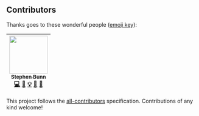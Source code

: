 ## Contributors

Thanks goes to these wonderful people ([emoji key](https://github.com/kentcdodds/all-contributors#emoji-key)):

<!-- ALL-CONTRIBUTORS-LIST:START - Do not remove or modify this section -->
<!-- prettier-ignore -->
| [<img src="https://avatars3.githubusercontent.com/u/4956855?v=4" width="100px;"/><br /><sub><b>Stephen Bunn</b></sub>](http://stephen.bunn.io/)<br />[💻](https://github.com/stephen-bunn/bethesda-structs/commits?author=stephen-bunn "Code") [🤔](#ideas-stephen-bunn "Ideas, Planning, & Feedback") [💡](#example-stephen-bunn "Examples") [📖](https://github.com/stephen-bunn/bethesda-structs/commits?author=stephen-bunn "Documentation") [🐛](https://github.com/stephen-bunn/bethesda-structs/issues?q=author%3Astephen-bunn "Bug reports") |
| :---: |
<!-- ALL-CONTRIBUTORS-LIST:END -->

This project follows the [all-contributors](https://github.com/kentcdodds/all-contributors) specification. Contributions of any kind welcome!